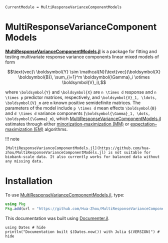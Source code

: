 ```@meta
CurrentModule = MultiResponseVarianceComponentModels
```

# MultiResponseVarianceComponentModels

[__MultiResponseVarianceComponentModels.jl__](https://github.com/hua-zhou/MultiResponseVarianceComponentModels.jl) is a package for fitting and testing multivariate response variance components linear mixed models of form

```math
\text{vec}\ \boldsymbol{Y} \sim \mathcal{N}(\text{vec}(\boldsymbol{X} \boldsymbol{B}), \sum_{i=1}^m \boldsymbol{\Gamma}_i \otimes \boldsymbol{V}_i),
```

where ``\boldsymbol{Y}`` and ``\boldsymbol{X}`` are ``n \times d`` response and  ``n \times p`` predictor matrices, respectively, and ``\boldsymbol{V}_1, \ldots, \boldsymbol{V}_m`` are ``m`` known positive semidefinite matrices. The parameters of the model include ``p \times d`` mean effects ``\boldsymbol{B}`` and ``d \times d`` variance components (``\boldsymbol{\Gamma}_1, \dots, \boldsymbol{\Gamma}_m``), which [MultiResponseVarianceComponentModels.jl](https://github.com/hua-zhou/MultiResponseVarianceComponentModels.jl) estimates through either [minorization-maximization (MM)](https://en.wikipedia.org/wiki/MM_algorithm) or [expectation–maximization (EM)](https://en.wikipedia.org/wiki/Expectation–maximization_algorithm) algorithms.

!!! note

    [MultiResponseVarianceComponentModels.jl](https://github.com/hua-zhou/MultiResponseVarianceComponentModels.jl) is not suitable for biobank-scale data. It also currently works for balanced data without any missing data.

# Installation

To use [MultiResponseVarianceComponentModels.jl](https://github.com/hua-zhou/MultiResponseVarianceComponentModels.jl), type:
```julia
using Pkg
Pkg.add(url = "https://github.com/Hua-Zhou/MultiResponseVarianceComponentModels.jl.git")
```

This documentation was built using [Documenter.jl](https://github.com/JuliaDocs/Documenter.jl).

```@example
using Dates # hide
println("Documentation built $(Dates.now()) with Julia $(VERSION)") # hide
```